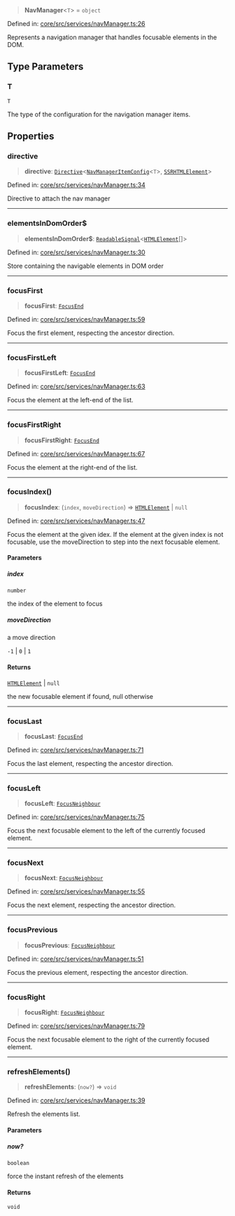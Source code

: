 > **NavManager**\<`T`\> = `object`

Defined in: [core/src/services/navManager.ts:26](https://github.com/AmadeusITGroup/AgnosUI/blob/87b395d41c2e1791e1f7b2fd2da23b3fafc5dfc7/core/src/services/navManager.ts#L26)

Represents a navigation manager that handles focusable elements in the DOM.

## Type Parameters

### T

`T`

The type of the configuration for the navigation manager items.

## Properties

### directive

> **directive**: [`Directive`](Directive.md)\<[`NavManagerItemConfig`](../interfaces/NavManagerItemConfig.md)\<`T`\>, [`SSRHTMLElement`](../interfaces/SSRHTMLElement.md)\>

Defined in: [core/src/services/navManager.ts:34](https://github.com/AmadeusITGroup/AgnosUI/blob/87b395d41c2e1791e1f7b2fd2da23b3fafc5dfc7/core/src/services/navManager.ts#L34)

Directive to attach the nav manager

***

### elementsInDomOrder$

> **elementsInDomOrder$**: [`ReadableSignal`](https://amadeusitgroup.github.io/tansu/interfaces/ReadableSignal.html)\<[`HTMLElement`](https://developer.mozilla.org/docs/Web/API/HTMLElement)[]\>

Defined in: [core/src/services/navManager.ts:30](https://github.com/AmadeusITGroup/AgnosUI/blob/87b395d41c2e1791e1f7b2fd2da23b3fafc5dfc7/core/src/services/navManager.ts#L30)

Store containing the navigable elements in DOM order

***

### focusFirst

> **focusFirst**: [`FocusEnd`](FocusEnd.md)

Defined in: [core/src/services/navManager.ts:59](https://github.com/AmadeusITGroup/AgnosUI/blob/87b395d41c2e1791e1f7b2fd2da23b3fafc5dfc7/core/src/services/navManager.ts#L59)

Focus the first element, respecting the ancestor direction.

***

### focusFirstLeft

> **focusFirstLeft**: [`FocusEnd`](FocusEnd.md)

Defined in: [core/src/services/navManager.ts:63](https://github.com/AmadeusITGroup/AgnosUI/blob/87b395d41c2e1791e1f7b2fd2da23b3fafc5dfc7/core/src/services/navManager.ts#L63)

Focus the element at the left-end of the list.

***

### focusFirstRight

> **focusFirstRight**: [`FocusEnd`](FocusEnd.md)

Defined in: [core/src/services/navManager.ts:67](https://github.com/AmadeusITGroup/AgnosUI/blob/87b395d41c2e1791e1f7b2fd2da23b3fafc5dfc7/core/src/services/navManager.ts#L67)

Focus the element at the right-end of the list.

***

### focusIndex()

> **focusIndex**: (`index`, `moveDirection`) => [`HTMLElement`](https://developer.mozilla.org/docs/Web/API/HTMLElement) \| `null`

Defined in: [core/src/services/navManager.ts:47](https://github.com/AmadeusITGroup/AgnosUI/blob/87b395d41c2e1791e1f7b2fd2da23b3fafc5dfc7/core/src/services/navManager.ts#L47)

Focus the element at the given idex.
If the element at the given index is not focusable, use the moveDirection to step into the next focusable element.

#### Parameters

##### index

`number`

the index of the element to focus

##### moveDirection

a move direction

`-1` | `0` | `1`

#### Returns

[`HTMLElement`](https://developer.mozilla.org/docs/Web/API/HTMLElement) \| `null`

the new focusable element if found, null otherwise

***

### focusLast

> **focusLast**: [`FocusEnd`](FocusEnd.md)

Defined in: [core/src/services/navManager.ts:71](https://github.com/AmadeusITGroup/AgnosUI/blob/87b395d41c2e1791e1f7b2fd2da23b3fafc5dfc7/core/src/services/navManager.ts#L71)

Focus the last element, respecting the ancestor direction.

***

### focusLeft

> **focusLeft**: [`FocusNeighbour`](FocusNeighbour.md)

Defined in: [core/src/services/navManager.ts:75](https://github.com/AmadeusITGroup/AgnosUI/blob/87b395d41c2e1791e1f7b2fd2da23b3fafc5dfc7/core/src/services/navManager.ts#L75)

Focus the next focusable element to the left of the currently focused element.

***

### focusNext

> **focusNext**: [`FocusNeighbour`](FocusNeighbour.md)

Defined in: [core/src/services/navManager.ts:55](https://github.com/AmadeusITGroup/AgnosUI/blob/87b395d41c2e1791e1f7b2fd2da23b3fafc5dfc7/core/src/services/navManager.ts#L55)

Focus the next element, respecting the ancestor direction.

***

### focusPrevious

> **focusPrevious**: [`FocusNeighbour`](FocusNeighbour.md)

Defined in: [core/src/services/navManager.ts:51](https://github.com/AmadeusITGroup/AgnosUI/blob/87b395d41c2e1791e1f7b2fd2da23b3fafc5dfc7/core/src/services/navManager.ts#L51)

Focus the previous element, respecting the ancestor direction.

***

### focusRight

> **focusRight**: [`FocusNeighbour`](FocusNeighbour.md)

Defined in: [core/src/services/navManager.ts:79](https://github.com/AmadeusITGroup/AgnosUI/blob/87b395d41c2e1791e1f7b2fd2da23b3fafc5dfc7/core/src/services/navManager.ts#L79)

Focus the next focusable element to the right of the currently focused element.

***

### refreshElements()

> **refreshElements**: (`now?`) => `void`

Defined in: [core/src/services/navManager.ts:39](https://github.com/AmadeusITGroup/AgnosUI/blob/87b395d41c2e1791e1f7b2fd2da23b3fafc5dfc7/core/src/services/navManager.ts#L39)

Refresh the elements list.

#### Parameters

##### now?

`boolean`

force the instant refresh of the elements

#### Returns

`void`
